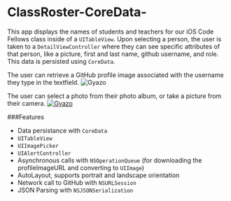 ClassRoster-CoreData-
=====================

This app displays the names of students and teachers for our iOS Code Fellows class inside of a `UITableView`. Upon selecting a person, the user is taken to a `DetailViewController` where they can see specific attributes of that person, like a picture, first and last name, github username, and role. This data is persisted using `CoreData`.

The user can retrieve a GitHub profile image associated with the username they type in the textfield.
![Gyazo](http://i.gyazo.com/9c121909ba76d94c8058552930cc2160.gif)

The user can select a photo from their photo album, or take a picture from their camera.
[![Gyazo](http://i.gyazo.com/03623fc8fbdd3bc0d4bc6aee9a24b6ee.gif)](http://gyazo.com/03623fc8fbdd3bc0d4bc6aee9a24b6ee)

###Features
- Data persistance with `CoreData`
- `UITableView`
- `UIImagePicker`
- `UIAlertController`
- Asynchronous calls with `NSOperationQueue` (for downloading the profileImageURL and converting to `UIImage`)
- AutoLayout, supports portrait and landscape orientation
- Network call to GitHub with `NSURLSession`
- JSON Parsing with `NSJSONSerialization`
